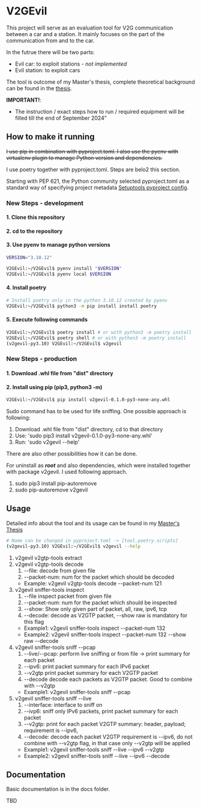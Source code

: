# V2GEvil

This project will serve as an evaluation tool for V2G communication between a car and a station. It mainly focuses on the part of the communication from and to the car.

In the futrue there will be two parts:
- Evil car: to exploit stations - *not implemented*
- Evil station: to exploit cars

The tool is outcome of my Master's thesis, complete theoretical background can be found in the [thesis](https://dspace.cvut.cz/handle/10467/113764).

**IMPORTANT!**: 
* The instruction / exact steps how to run / required equipment will be filled till the end of September 2024"
## How to make it running
~~I use pip in combination with pyproject.toml. I also use the pyenv with virtualenv plugin to manage Python version and dependencies.~~

I use poetry together with pyproject.toml. Steps are belo2 this section.

Starting with PEP 621, the Python community selected pyproject.toml as a standard way of specifying project metadata [Setuptools pyproject config](https://setuptools.pypa.io/en/latest/userguide/pyproject_config.html).

### New Steps - development
#### 1. Clone this repository
#### 2. cd to the repository
#### 3. Use pyenv to manage python versions
```bash
VERSION="3.10.12"

V2GEvil:~/V2GEvil$ pyenv install "$VERSION"
V2GEvil:~/V2GEvil$ pyenv local $VERSION
```
#### 4. Install poetry
```bash
# Install poetry only in the python 3.10.12 created by pyenv
V2GEvil:~/V2GEvil$ python3 -m pip install install poetry
```

#### 5. Execute following commands
```bash
V2GEvil:~/V2GEvil$ poetry install # or with python3 -m poetry install
V2GEvil:~/V2GEvil$ poetry shell # or with python3 -m poetry install
(v2gevil-py3.10) V2GEvil:~/V2GEvil$ v2gevil
```

### New Steps - production
#### 1. Download .whl file from "dist" directory
#### 2. Install using pip (pip3, python3 -m)
```bash
V2GEvil:~/V2GEvil$ pip install v2gevil-0.1.0-py3-none-any.whl
```

Sudo command has to be used for life sniffing.
One possible approach is following:
1. Download .whl file from "dist" directory, cd to that directory
2. Use: 'sudo pip3 install v2gevil-0.1.0-py3-none-any.whl'
3. Run: 'sudo v2gevil --help'

There are also other possibilities how it can be done.

For uninstall as ***root*** and also dependencies, which were installed together with package v2gevil.
I used following approach.
1. sudo pip3 install pip-autoremove
2. sudo pip-autoremove v2gevil


## Usage

Detailed info about the tool and its usage can be found in my [Master's Thesis](https://dspace.cvut.cz/handle/10467/113764)

```bash
# Name can be changed in pyproject.toml -> [tool.poetry.scripts]
(v2gevil-py3.10) V2GEvil:~/V2GEvil$ v2gevil --help
```

1. v2gevil v2gtp-tools extract
2. v2gevil v2gtp-tools decode
   1. --file: decode from given file
   2. --packet-num: num for the packet which should be decoded
   - Example:  v2gevil v2gtp-tools decode --packet-num 121
3. v2gevil sniffer-tools inspect
   1. --file inspect packet from given file
   2. --packet-num: num for the packet which should be inspected
   3. --show: Show only given part of packet, all, raw, ipv6, tcp
   4. --decode: decode as V2GTP packet, --show raw is mandatory for this flag
    - Example1: v2gevil sniffer-tools inspect --packet-num 132
    - Example2: v2gevil sniffer-tools inspect --packet-num 132 --show raw --decode
4. v2gevil sniffer-tools sniff --pcap
   1. --live/--pcap: perform live sniffing or from file -> print summary for each packet
   2. --ipv6: print packet summary for each IPv6 packet
   3. --v2gtp print packet summary for each V2GTP packet
   4. --decode decode each packets as V2GTP packet. Good to combine with --v2gtp
    - Example1: v2gevil sniffer-tools sniff --pcap
5. v2gevil sniffer-tools sniff --live
   1. --interface: interface to sniff on
   2. --ivp6: sniff only IPv6 packets, print packet summary for each packet
   3. --v2gtp: print for each packet V2GTP summary: header, payload; requirement is --ipv6,
   4. --decode: decode each packet V2GTP requirement is --ipv6, do not combine with --v2gtp flag, in that case only --v2gtp will be applied
    - Example1: v2gevil sniffer-tools sniff --live --ipv6 --v2gtp
    - Example2: v2gevil sniffer-tools sniff --live --ipv6 --decode




## Documentation

Basic documentation is in the docs folder.

TBD
